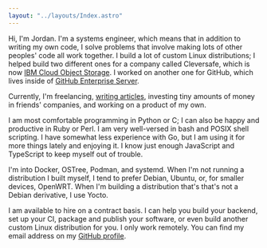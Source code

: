 ```yaml
---
layout: "../layouts/Index.astro"
---
```


Hi, I'm Jordan.
I'm a systems engineer, which means that in addition to writing my own code, I solve problems that involve making lots of other peoples' code all work together.
I build a lot of custom Linux distributions; I helped build two different ones for a company called Cleversafe, which is now [IBM Cloud Object Storage](https://www.ibm.com/cloud/object-storage).
I worked on another one for GitHub, which lives inside of [GitHub Enterprise Server](https://docs.github.com/en/enterprise-server@3.5/admin/overview/about-github-enterprise-server).

Currently, I'm freelancing, [writing articles](portfolio), investing tiny amounts of money in friends' companies, and working on a product of my own.

I am most comfortable programming in Python or C; I can also be happy and productive in Ruby or Perl.
I am very well-versed in bash and POSIX shell scripting.
I have somewhat less experience with Go, but I am using it for more things lately and enjoying it.
I know just enough JavaScript and TypeScript to keep myself out of trouble.

I'm into Docker, OSTree, Podman, and systemd.
When I'm not running a distribution I built myself, I tend to prefer Debian, Ubuntu, or, for smaller devices, OpenWRT.
When I'm building a distribution that's that's not a Debian derivative, I use Yocto.

I am available to hire on a contract basis.
I can help you build your backend, set up your CI, package and publish your software, or even build another custom Linux distribution for you.
I only work remotely.
You can find my email address on my [GitHub profile](https://github.com/jordemort).
